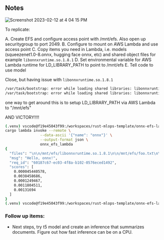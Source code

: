 ## Notes

![Screenshot 2023-02-12 at 4 04 15 PM](https://user-images.githubusercontent.com/58792/218337046-e240d0e4-0406-4920-8c07-429cde193741.png)

To replicate:

A.  Create EFS and configure access point with /mnt/efs.  Also open up securitygroup to port 2049.
B.  Configure to mount on AWS Lambda and use access point
C.  Copy items you need in Lambda, i.e. models (squeezenet1.0-8.onnx, hugging face onnx, etc) and shared object files for example `libonnxruntime.so.1.8.1`
D.  Set environmental variable for AWS Lambda runtime for LD_LIBRARY_PATH to point to /mnt/efs
E.  Tell code to use model

Close, but having issue with `libonnxruntime.so.1.8.1`

```bash
/var/task/bootstrap: error while loading shared libraries: libonnxruntime.so.1.8.1: cannot open shared object file: No such file or directory
/var/task/bootstrap: error while loading shared libraries: libonnxruntime.so.1.8.1: cannot open shared object file: No such file or directory
```

one way to get around this is to setup LD_LIBRARY_PATH via AWS Lambda to "/mnt/efs"

AND VICTORY!!!!

```bash
(.venv) vscode@f19e45043f99:/workspaces/rust-mlops-template/onnx-efs-lambda$ make invoke
cargo lambda invoke --remote \
                --data-ascii '{"name": "onnx"}' \
                --output-format json \
                onnx_efs_lambda
{
  "files": "\n\n/mnt/efs/libonnxruntime.so.1.8.1\n\n/mnt/efs/foo.txt\n\n/mnt/efs/squeezenet1.0-8.onnx\n\n/mnt/efs/squeezenet1.0-12.onnx",
  "msg": "Hello, onnx!",
  "req_id": "60187c67-ec03-4f8a-b102-0576eced1492",
  "scores": [
    0.000045440578,
    0.0038458686,
    0.0001249467,
    0.0011804511,
    0.00131694
  ]
}
(.venv) vscode@f19e45043f99:/workspaces/rust-mlops-template/onnx-efs-lambda$ 
```

### Follow up items:

* Next steps, try t5 model and create an inference that summarizes documents.  Figure out how fast inference can be on a CPU.




